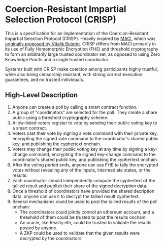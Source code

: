 # Coercion-Resistant Impartial Selection Protocol (CRISP)

This is a specification for an implementation of the Coercion-Resistant Impartial Selection Protocol (CRISP). Heavily inspired by [MACI](https://github.com/privacy-scaling-explorations/maci), which was [originally proposed by Vitalik Buterin](https://ethresear.ch/t/minimal-anti-collusion-infrastructure/5413). CRISP differs from MACI primarily in its use of Fully Homomorphic Encryption (FHE) and threshold cryptography to form an arbitrarily large trusted coordinator set, as opposed to using Zero Knowledge Proofs and a single trusted coordinator.

Systems built with CRISP make coercion among participants highly trustful, while also being censorship resistant, with strong correct execution guarantees, and no trusted individuals.

## High-Level Description

1. Anyone can create a poll by calling a smart contract function.
2. A group of "coordinators" are selected for the poll. They create a share public using a threshold cryptography scheme.
3. Allow-listed voters register to vote by sending their public voting key to a smart contract.
4. Voters cast their vote by signing a vote command with their private key, encrypting the signed vote command to the coordinator's shared public key, and publishing the cyphertext onchain.
5. Voters may change their public voting key at any time by signing a key-change command, encrypting the signed key-change command to the coordinator's shared public key, and publishing the cyphertext onchain.
6. After the voting period ends, anyone can use FHE to tally the encrypted votes without revealing any of the inputs, intermediate states, or the results.
7. Each coordinator should independently compute the cyphertext of the tallied result and publish their share of the signed decryption data.
8. Once a threshold of coordinators have provided the shared decription data, anyone can use it to decrypt the tallied result cyphertext.
9. Several mechanisms could be used to post the tallied results of the poll onchain:
   *  The coordinators could jointly control an ethereum account, and a threshold of them could be trusted to post the results onchain.
   *  An oracle, like Reality.eth, could be trusted to validate the results posted by anyone.
   *  A ZKP could be used to validate that the given results were decrypted by the coordinators
